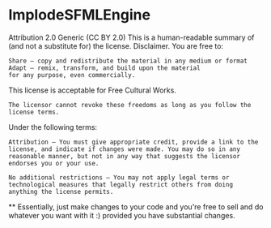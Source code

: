 # ImplodeSFMLEngine
 
Attribution 2.0 Generic (CC BY 2.0)
This is a human-readable summary of (and not a substitute for) the license. Disclaimer.
You are free to:

    Share — copy and redistribute the material in any medium or format
    Adapt — remix, transform, and build upon the material
    for any purpose, even commercially.

This license is acceptable for Free Cultural Works.

    The licensor cannot revoke these freedoms as long as you follow the license terms.

Under the following terms:

    Attribution — You must give appropriate credit, provide a link to the license, and indicate if changes were made. You may do so in any reasonable manner, but not in any way that suggests the licensor endorses you or your use.

    No additional restrictions — You may not apply legal terms or technological measures that legally restrict others from doing anything the license permits.

** Essentially, just make changes to your code and you're free to sell and do whatever you want with it :) provided you have substantial changes.
